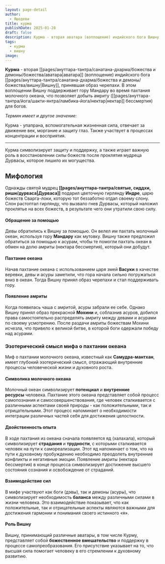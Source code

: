 ```yaml
---
layout: page-detail
author:
  - Яшодеви
title: курма
publishDate: 2025-01-28
draft: false
description: Курма - вторая аватара (воплощение) индийского бога Вишну, принявшая образ черепахи. В этом воплощении Вишну поддерживает гору Мандару во время пахтания молочного океана, что позволяет добыть амриту (нектар бессмертия) для богов. Курма символизирует защиту и поддержку, а также играет важную роль в восстановлении силы божеств после проклятия мудреца Дурвасы, которое лишило их могущества.
tags:
  - курма
  - вишну
image:
---
```

**Курма** - вторая [[pages/ануттара-тантра/санатана-дхарма/божества и демоны/божества/аватара|аватара]] (воплощение) индийского бога [[pages/ануттара-тантра/санатана-дхарма/божества и демоны/божества/вишну|Вишну]], принявшая образ черепахи. В этом воплощении Вишну поддерживает гору Мандару во время пахтания молочного океана, что позволяет добыть амриту ([[pages/ануттара-тантра/йога/шакти-янтра/ламбика-йога/нектар|нектар]] бессмертия) для богов. 

*Термин имеет и другое значение:*

Курма - упапрана, вспомогательная жизненная сила, отвечает за движение век, моргание и защиту глаз. Также участвует в процессах концентрации и восприятия.

---
Курма символизирует защиту и поддержку, а также играет важную роль в восстановлении силы божеств после проклятия мудреца Дурвасы, которое лишило их могущества.

## Мифология
Однажды святой мудрец **[[pages/ануттара-тантра/святые, сиддхи, риши/дурваса|Дурваса]]** подарил цветочную гирлянду **Индре**, царю божеств Сварга-локи, которую тот беззаботно отдал своему слону. Слон растоптал гирлянду, что вызвало гнев Дурвасы, который наложил проклятье на всех божеств, в результате чего они утратили свою силу.

#### Обращение за помощью
Девы обратились к Вишну за помощью. Он велел им пахтать молочный океан, используя гору **Мандару** как мутовку. Вишну также предложил обратиться за помощью к асурам, чтобы те помогли пахтать океан в обмен на долю амриты (нектара бессмертия), который они добудут.

#### Пахтание океана
Начав пахтание океана с использованием царя змей **Васуки** в качестве веревки, девы и асуры заметили, что гора начала сильно погружаться вниз в океан. Тогда Вишну принял образ черепахи и стал поддерживать гору.

#### Появление амриты
Когда появилась чаша с амритой, асуры забрали ее себе. Однако Вишну принял образ прекрасной **Мохини** и, соблазнив асуров, добился права самостоятельно распределять амриту между девами и асурами по своему усмотрению. После раздачи амриты божествам Мохини исчезла, что привело к великой битве, в которой боги одержали победу над асурами.

### Эзотерический смысл мифа о пахтании океана

Миф о пахтании молочного океана, известный как **Самудра-мантхан**, имеет глубокий эзотерический смысл, отражающий внутренние процессы человеческой жизни и духовного роста.

#### Символика молочного океана
Молочный океан символизирует **потенциал** и **внутренние ресурсы** человека. Пахтание этого океана представляет собой процесс самопознания и самосовершенствования, где человек сталкивается с различными аспектами своей природы - как положительными, так и отрицательными. Этот процесс напоминает о необходимости интеграции различных частей себя для достижения целостности.

#### Двойственность опыта
В ходе пахтания из океана сначала появляется яд (халахала), который символизирует **страдания** и **трудности**, с которыми сталкивается человек на пути к самореализации. Этот яд напоминает о том, что на пути к духовному пробуждению необходимо преодолеть внутренние конфликты и негативные эмоции. Появление амриты (нектара бессмертия) в конце процесса символизирует достижение высшего состояния сознания и освобождение от страданий.

#### Взаимодействие сил
В мифе участвуют как боги (дэвы), так и демоны (асуры), что символизирует необходимость **баланса** между различными силами в жизни человека. Это взаимодействие показывает, что как положительные, так и отрицательные аспекты являются важными для достижения гармонии и понимания своего истинного «я».

#### Роль Вишну
Вишну, принимающий различные аватары, в том числе Курму, представляет собой **божественное вмешательство** и поддержку в процессе самопреобразования. Его присутствие указывает на то, что высшая сила помогает человеку в его стремлении к духовному развитию.